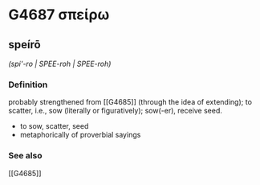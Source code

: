 # G4687 σπείρω

## speírō

_(spi'-ro | SPEE-roh | SPEE-roh)_

### Definition

probably strengthened from [[G4685]] (through the idea of extending); to scatter, i.e., sow (literally or figuratively); sow(-er), receive seed.

- to sow, scatter, seed
- metaphorically of proverbial sayings

### See also

[[G4685]]

